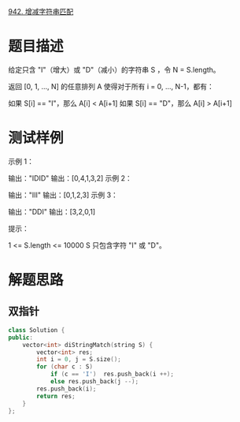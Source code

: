 [942. 增减字符串匹配](https://leetcode-cn.com/problems/di-string-match/)
# 题目描述
给定只含 "I"（增大）或 "D"（减小）的字符串 S ，令 N = S.length。

返回 [0, 1, ..., N] 的任意排列 A 使得对于所有 i = 0, ..., N-1，都有：

如果 S[i] == "I"，那么 A[i] < A[i+1]
如果 S[i] == "D"，那么 A[i] > A[i+1]

# 测试样例
示例 1：

输出："IDID"
输出：[0,4,1,3,2]
示例 2：

输出："III"
输出：[0,1,2,3]
示例 3：

输出："DDI"
输出：[3,2,0,1]

提示：

1 <= S.length <= 10000
S 只包含字符 "I" 或 "D"。

# 解题思路
## 双指针
```c++
class Solution {
public:
    vector<int> diStringMatch(string S) {
        vector<int> res;
        int i = 0, j = S.size();
        for (char c : S) 
            if (c == 'I')  res.push_back(i ++);
            else res.push_back(j --);
        res.push_back(i);
        return res;
    }
};
```
